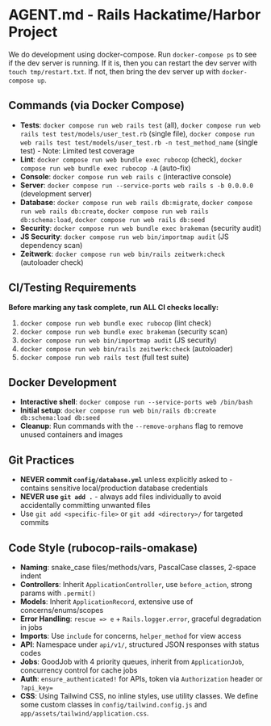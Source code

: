 # AGENT.md - Rails Hackatime/Harbor Project

We do development using docker-compose. Run `docker-compose ps` to see if the dev server is running. If it is, then you can restart the dev server with `touch tmp/restart.txt`. If not, then bring the dev server up with `docker-compose up`.

## Commands (via Docker Compose)

- **Tests**: `docker compose run web rails test` (all), `docker compose run web rails test test/models/user_test.rb` (single file), `docker compose run web rails test test/models/user_test.rb -n test_method_name` (single test) - Note: Limited test coverage
- **Lint**: `docker compose run web bundle exec rubocop` (check), `docker compose run web bundle exec rubocop -A` (auto-fix)
- **Console**: `docker compose run web rails c` (interactive console)
- **Server**: `docker compose run --service-ports web rails s -b 0.0.0.0` (development server)
- **Database**: `docker compose run web rails db:migrate`, `docker compose run web rails db:create`, `docker compose run web rails db:schema:load`, `docker compose run web rails db:seed`
- **Security**: `docker compose run web bundle exec brakeman` (security audit)
- **JS Security**: `docker compose run web bin/importmap audit` (JS dependency scan)
- **Zeitwerk**: `docker compose run web bin/rails zeitwerk:check` (autoloader check)

## CI/Testing Requirements

**Before marking any task complete, run ALL CI checks locally:**

1. `docker compose run web bundle exec rubocop` (lint check)
2. `docker compose run web bundle exec brakeman` (security scan)
3. `docker compose run web bin/importmap audit` (JS security)
4. `docker compose run web bin/rails zeitwerk:check` (autoloader)
5. `docker compose run web rails test` (full test suite)

## Docker Development

- **Interactive shell**: `docker compose run --service-ports web /bin/bash`
- **Initial setup**: `docker compose run web bin/rails db:create db:schema:load db:seed`
- **Cleanup**: Run commands with the `--remove-orphans` flag to remove unused containers and images

## Git Practices

- **NEVER commit `config/database.yml`** unless explicitly asked to - contains sensitive local/production database credentials
- **NEVER use `git add .`** - always add files individually to avoid accidentally committing unwanted files
- Use `git add <specific-file>` or `git add <directory>/` for targeted commits

## Code Style (rubocop-rails-omakase)

- **Naming**: snake_case files/methods/vars, PascalCase classes, 2-space indent
- **Controllers**: Inherit `ApplicationController`, use `before_action`, strong params with `.permit()`
- **Models**: Inherit `ApplicationRecord`, extensive use of concerns/enums/scopes
- **Error Handling**: `rescue => e` + `Rails.logger.error`, graceful degradation in jobs
- **Imports**: Use `include` for concerns, `helper_method` for view access
- **API**: Namespace under `api/v1/`, structured JSON responses with status codes
- **Jobs**: GoodJob with 4 priority queues, inherit from `ApplicationJob`, concurrency control for cache jobs
- **Auth**: `ensure_authenticated!` for APIs, token via `Authorization` header or `?api_key=`
- **CSS**: Using Tailwind CSS, no inline styles, use utility classes. We define some custom classes in `config/tailwind.config.js` and `app/assets/tailwind/application.css`.
